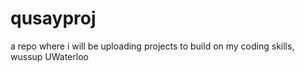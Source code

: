 # qusayproj
a repo where i will be uploading projects to build on my coding skills,
wussup UWaterloo

